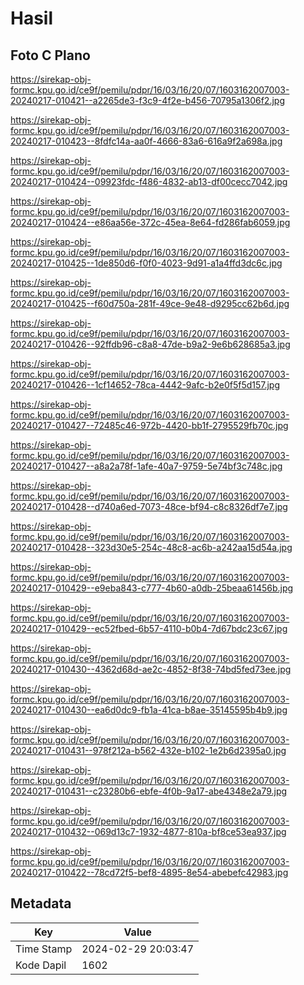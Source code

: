 # Hasil

## Foto C Plano

https://sirekap-obj-formc.kpu.go.id/ce9f/pemilu/pdpr/16/03/16/20/07/1603162007003-20240217-010421--a2265de3-f3c9-4f2e-b456-70795a1306f2.jpg

https://sirekap-obj-formc.kpu.go.id/ce9f/pemilu/pdpr/16/03/16/20/07/1603162007003-20240217-010423--8fdfc14a-aa0f-4666-83a6-616a9f2a698a.jpg

https://sirekap-obj-formc.kpu.go.id/ce9f/pemilu/pdpr/16/03/16/20/07/1603162007003-20240217-010424--09923fdc-f486-4832-ab13-df00cecc7042.jpg

https://sirekap-obj-formc.kpu.go.id/ce9f/pemilu/pdpr/16/03/16/20/07/1603162007003-20240217-010424--e86aa56e-372c-45ea-8e64-fd286fab6059.jpg

https://sirekap-obj-formc.kpu.go.id/ce9f/pemilu/pdpr/16/03/16/20/07/1603162007003-20240217-010425--1de850d6-f0f0-4023-9d91-a1a4ffd3dc6c.jpg

https://sirekap-obj-formc.kpu.go.id/ce9f/pemilu/pdpr/16/03/16/20/07/1603162007003-20240217-010425--f60d750a-281f-49ce-9e48-d9295cc62b6d.jpg

https://sirekap-obj-formc.kpu.go.id/ce9f/pemilu/pdpr/16/03/16/20/07/1603162007003-20240217-010426--92ffdb96-c8a8-47de-b9a2-9e6b628685a3.jpg

https://sirekap-obj-formc.kpu.go.id/ce9f/pemilu/pdpr/16/03/16/20/07/1603162007003-20240217-010426--1cf14652-78ca-4442-9afc-b2e0f5f5d157.jpg

https://sirekap-obj-formc.kpu.go.id/ce9f/pemilu/pdpr/16/03/16/20/07/1603162007003-20240217-010427--72485c46-972b-4420-bb1f-2795529fb70c.jpg

https://sirekap-obj-formc.kpu.go.id/ce9f/pemilu/pdpr/16/03/16/20/07/1603162007003-20240217-010427--a8a2a78f-1afe-40a7-9759-5e74bf3c748c.jpg

https://sirekap-obj-formc.kpu.go.id/ce9f/pemilu/pdpr/16/03/16/20/07/1603162007003-20240217-010428--d740a6ed-7073-48ce-bf94-c8c8326df7e7.jpg

https://sirekap-obj-formc.kpu.go.id/ce9f/pemilu/pdpr/16/03/16/20/07/1603162007003-20240217-010428--323d30e5-254c-48c8-ac6b-a242aa15d54a.jpg

https://sirekap-obj-formc.kpu.go.id/ce9f/pemilu/pdpr/16/03/16/20/07/1603162007003-20240217-010429--e9eba843-c777-4b60-a0db-25beaa61456b.jpg

https://sirekap-obj-formc.kpu.go.id/ce9f/pemilu/pdpr/16/03/16/20/07/1603162007003-20240217-010429--ec52fbed-6b57-4110-b0b4-7d67bdc23c67.jpg

https://sirekap-obj-formc.kpu.go.id/ce9f/pemilu/pdpr/16/03/16/20/07/1603162007003-20240217-010430--4362d68d-ae2c-4852-8f38-74bd5fed73ee.jpg

https://sirekap-obj-formc.kpu.go.id/ce9f/pemilu/pdpr/16/03/16/20/07/1603162007003-20240217-010430--ea6d0dc9-fb1a-41ca-b8ae-35145595b4b9.jpg

https://sirekap-obj-formc.kpu.go.id/ce9f/pemilu/pdpr/16/03/16/20/07/1603162007003-20240217-010431--978f212a-b562-432e-b102-1e2b6d2395a0.jpg

https://sirekap-obj-formc.kpu.go.id/ce9f/pemilu/pdpr/16/03/16/20/07/1603162007003-20240217-010431--c23280b6-ebfe-4f0b-9a17-abe4348e2a79.jpg

https://sirekap-obj-formc.kpu.go.id/ce9f/pemilu/pdpr/16/03/16/20/07/1603162007003-20240217-010432--069d13c7-1932-4877-810a-bf8ce53ea937.jpg

https://sirekap-obj-formc.kpu.go.id/ce9f/pemilu/pdpr/16/03/16/20/07/1603162007003-20240217-010422--78cd72f5-bef8-4895-8e54-abebefc42983.jpg


## Metadata

| Key        | Value               |
| ---------- | ------------------- |
| Time Stamp | 2024-02-29 20:03:47 |
| Kode Dapil | 1602                |



